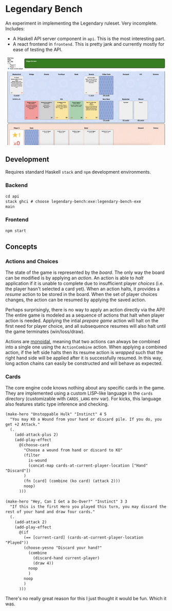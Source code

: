 Legendary Bench
===============

An experiment in implementing the Legendary ruleset. Very incomplete. Includes:

* A Haskell API server component in `api`. This is the
  most interesting part.
* A react frontend in `frontend`. This is pretty jank and
  currently mostly for ease of testing the API.

![Screenshot](https://raw.githubusercontent.com/xaviershay/legendary-bench/main/screenshot.png)

Development
-----------

Requires standard Haskell `stack` and `npm` development environments.

### Backend

    cd api
    stack ghci # choose legendary-bench:exe:legendary-bench-exe
    main

### Frontend

    npm start

Concepts
--------

### Actions and Choices

The state of the game is represented by the _board_. The only way the board can
be modified is by applying an _action_. An action is able to _halt_ application
if it is unable to complete due to insufficient player _choices_ (i.e. the
player hasn't selected a card yet). When an action halts, it provides a
_resume_ action to be stored in the board. When the set of player choices
changes, the action can be resumed by applying the saved action.

Perhaps surprisingly, there is no way to apply an action directly via the API!
The entire game is modeled as a sequence of actions that halt when player
action is needed. Applying the intial _prepare game_ action will halt on the
first need for player choice, and all subsequence resumes will also halt until
the game terminates (win/loss/draw).

Actions are [monoidal][1], meaning that two actions can always be combined into
a single one using the `ActionCombine` action. When applying a combined action,
if the left side halts then its resume action is _wrapped_ such that the right
hand side will be applied after it is successfully resumed. In this way, long
action chains can easily be constructed and will behave as expected.

### Cards

The core engine code knows nothing about any specific cards in the game. They
are implemented using a custom LISP-like language in the `cards` directory
(customizable with `CARDS_LANG` env var). For kicks, this language also
features static type inference and checking.

    (make-hero "Unstoppable Hulk" "Instinct" 4 5
      "You may KO a Wound from your hand or discard pile. If you do, you get +2 Attack."
      (.
        (add-attack-plus 2)
        (add-play-effect
          @(choose-card
            "Choose a wound from hand or discard to KO"
            (filter
              is-wound
              (concat-map cards-at-current-player-location ["Hand" "Discard"])
            )
            (fn [card] (combine (ko card) (attack 2)))
            noop)
          )))

    (make-hero "Hey, Can I Get a Do-Over?" "Instinct" 3 3
      "If this is the first Hero you played this turn, you may discard the rest of your hand and draw four cards."
      (.
        (add-attack 2)
        (add-play-effect
          @(if
            (== [current-card] (cards-at-current-player-location "Played"))
            (choose-yesno "Discard your hand?"
              (combine
                (discard-hand current-player)
                (draw 4))
              noop
              )
            noop
            )
          )))

There's no really great reason for this I just thought it would be fun. Which
it was.

[1]: http://hackage.haskell.org/package/base-4.11.1.0/docs/Data-Monoid.html
